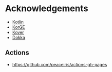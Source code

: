 # Acknowledgements

- [Kotlin](https://kotlinlang.org/)
- [KorGE](https://korge.org/)
- [Kover](https://kotlin.github.io/kotlinx-kover/)
- [Dokka](https://github.com/Kotlin/dokka)

## Actions

- https://github.com/peaceiris/actions-gh-pages
  <!-- - https://github.com/marketplace/actions/test-reporter -->
  <!-- - https://github.com/marketplace/actions/publish-test-results -->
